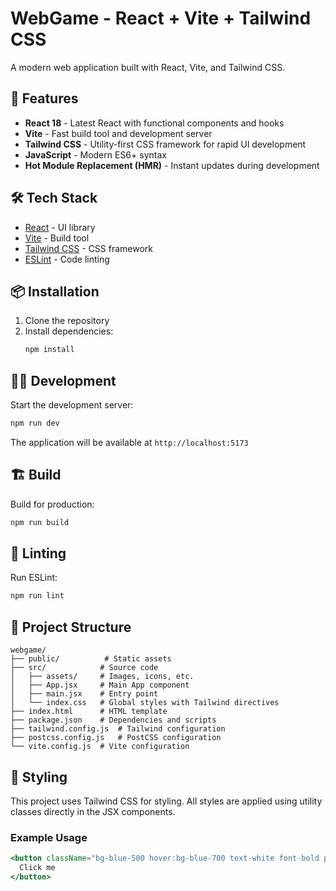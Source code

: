 # WebGame - React + Vite + Tailwind CSS

A modern web application built with React, Vite, and Tailwind CSS.

## 🚀 Features

- **React 18** - Latest React with functional components and hooks
- **Vite** - Fast build tool and development server
- **Tailwind CSS** - Utility-first CSS framework for rapid UI development
- **JavaScript** - Modern ES6+ syntax
- **Hot Module Replacement (HMR)** - Instant updates during development

## 🛠️ Tech Stack

- [React](https://reactjs.org/) - UI library
- [Vite](https://vitejs.dev/) - Build tool
- [Tailwind CSS](https://tailwindcss.com/) - CSS framework
- [ESLint](https://eslint.org/) - Code linting

## 📦 Installation

1. Clone the repository
2. Install dependencies:
   ```bash
   npm install
   ```

## 🏃‍♂️ Development

Start the development server:

```bash
npm run dev
```

The application will be available at `http://localhost:5173`

## 🏗️ Build

Build for production:

```bash
npm run build
```

## 🧹 Linting

Run ESLint:

```bash
npm run lint
```

## 📁 Project Structure

```
webgame/
├── public/          # Static assets
├── src/            # Source code
│   ├── assets/     # Images, icons, etc.
│   ├── App.jsx     # Main App component
│   ├── main.jsx    # Entry point
│   └── index.css   # Global styles with Tailwind directives
├── index.html      # HTML template
├── package.json    # Dependencies and scripts
├── tailwind.config.js  # Tailwind configuration
├── postcss.config.js   # PostCSS configuration
└── vite.config.js  # Vite configuration
```

## 🎨 Styling

This project uses Tailwind CSS for styling. All styles are applied using utility classes directly in the JSX components.

### Example Usage

```jsx
<button className="bg-blue-500 hover:bg-blue-700 text-white font-bold py-2 px-4 rounded">
  Click me
</button>
```
